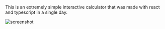 This is an extremely simple interactive calculator that was made with react and typescript in a single day.

![screenshot](https://i.imgur.com/FoSSWUx.png)
